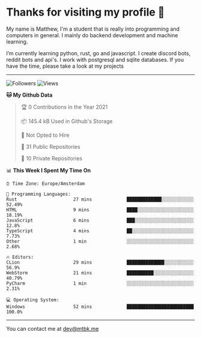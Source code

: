 # Thanks for visiting my profile 👋
My name is Matthew, I'm a student that is really into programming and computers in general. I mainly do backend development and machine learning.

I’m currently learning python, rust, go and javascript. I create discord bots, reddit bots and api's. I work with postgresql and sqlite databases. If you have the time, please take a look at my projects


---
![Followers](https://img.shields.io/github/followers/DankDumpster?style=social)
![Views](https://komarev.com/ghpvc/?username=DankDumpster&style=flat-square&color=green)
<!--START_SECTION:waka-->
**🐱 My Github Data** 

> 🏆 0 Contributions in the Year 2021
 > 
> 📦 145.4 kB Used in Github's Storage 
 > 
> 🚫 Not Opted to Hire
 > 
> 📜 31 Public Repositories 
 > 
> 🔑 10 Private Repositories  
 > 
📊 **This Week I Spent My Time On** 

```text
⌚︎ Time Zone: Europe/Amsterdam

💬 Programming Languages: 
Rust                     27 mins             █████████████░░░░░░░░░░░░   52.49% 
HTML                     9 mins              ████░░░░░░░░░░░░░░░░░░░░░   18.19% 
JavaScript               6 mins              ███░░░░░░░░░░░░░░░░░░░░░░   12.8% 
TypeScript               4 mins              ██░░░░░░░░░░░░░░░░░░░░░░░   7.73% 
Other                    1 min               ░░░░░░░░░░░░░░░░░░░░░░░░░   2.68%

🔥 Editors: 
CLion                    29 mins             ██████████████░░░░░░░░░░░   56.9% 
WebStorm                 21 mins             ██████████░░░░░░░░░░░░░░░   40.79% 
PyCharm                  1 min               ░░░░░░░░░░░░░░░░░░░░░░░░░   2.31%

💻 Operating System: 
Windows                  52 mins             █████████████████████████   100.0%

```


<!--END_SECTION:waka-->
-------

You can contact me at dev@mtbk.me
